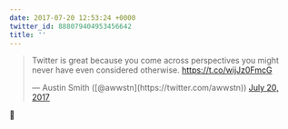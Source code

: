 ```yaml
---
date: 2017-07-20 12:53:24 +0000
twitter_id: 888079404953456642
title: ''
---
```


<blockquote class="twitter-tweet"><p lang="en" dir="ltr">Twitter is great because you come across perspectives you might never have even considered otherwise. <a href="https://t.co/wijJz0FmcG">https://t.co/wijJz0FmcG</a></p>&mdash; Austin Smith ([@awwstn](https://twitter.com/awwstn)) <a href="https://twitter.com/awwstn/status/888078610061328385?ref_src=twsrc%5Etfw">July 20, 2017</a></blockquote>
<script async src="https://platform.twitter.com/widgets.js" charset="utf-8"></script>

🤣
